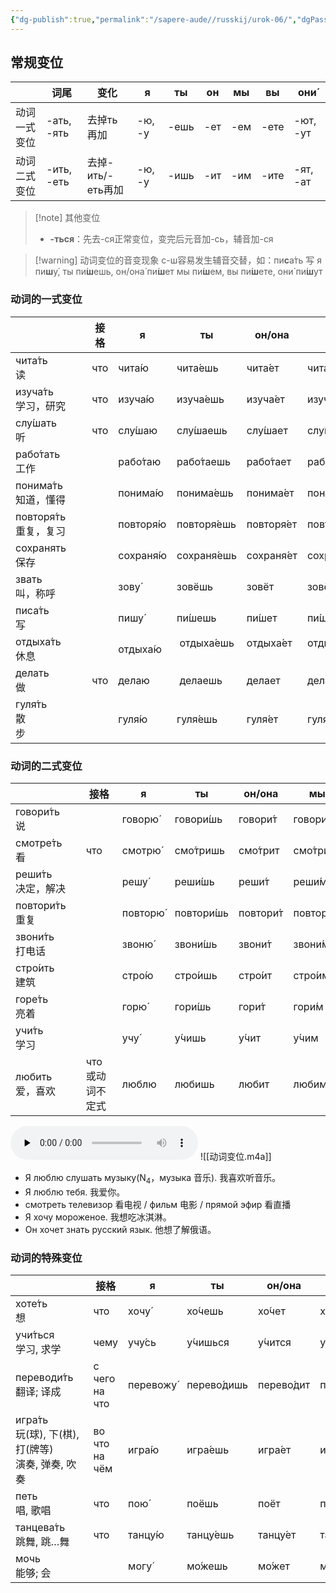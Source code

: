 ```yaml
---
{"dg-publish":true,"permalink":"/sapere-aude//russkij/urok-06/","dgPassFrontmatter":true}
---
```


## 常规变位

|        | 词尾         | 变化            | я      | ты   | он  | мы  | вы   | они́     |
| ------ | ---------- | ------------- | ------ | ---- | --- | --- | ---- | -------- |
| 动词一式变位 | -ать, -ять | 去掉ть再加        | -ю, -у | -ешь | -ет | -ем | -ете | -ют, -ут |
| 动词二式变位 | -ить, -еть | 去掉-ить/-еть再加 | -ю, -у | -ишь | -ит | -им | -ите | -ят, -ат |

> [!note] 其他变位
> - **-ться**：先去-ся正常变位，变完后元音加-сь，辅音加-ся


>[!warning] 动词变位的音变现象
> с-ш容易发生辅音交替，如：пи**с**а́ть 写
я пи**ш**у́, ты пи́**ш**ешь, он/она́ пи́**ш**ет
мы пи́**ш**ем, вы пи́**ш**ете, они́ пи́**ш**ут
### 动词的一式变位

|                                     | 接格  | я         | ты            | он/она      | мы          | вы           | они        |
| :---------------------------------- | --- | --------- | ------------- | ----------- | ----------- | ------------ | ---------- |
| чита́ть　<br>读                       | что | чита́ю    | чита́ешь      | чита́ет     | чита́ем     | чита́ете     | чита́ют    |
| изуча́ть　<br>学习，研究                  | что | изуча́ю   | изуча́ешь     | изуча́ет    | изуча́ем    | изуча́ете    | изуча́ют   |
| слу́шать　<br>听                      | что | слу́шаю   | слу́шаешь     | слу́шает    | слу́шаем    | слу́шаете    | слу́шают   |
| рабо́тать　<br>工作                    |     | рабо́таю  | рабо́таешь    | рабо́тает   | рабо́таем   | рабо́таете   | рабо́тают  |
| понима́ть　<br>知道，懂得                 |     | понима́ю  | понима́ешь    | понима́ет   | понима́ем   | понима́ете   | понима́ют  |
| повторя́ть　<br>重复，复习                |     | повторя́ю | повторя́ешь   | повторя́ет  | повторя́ем  | повторя́ете  | повторя́ют |
| сохранять　<br>保存                    |     | сохраня́ю | сохраня́ешь   | сохраня́ет  | сохраня́ем  | сохраня́ете  | сохраня́ют |
| звать　<br>叫，称呼                      |     | зову́     | зовёшь        | зовёт       | зовём       | зовёте       | зову́т     |
| писа́ть　<br>写                       |     | пишу́     | пи́шешь       | пи́шет      | пи́шем      | пи́шете      | пи́шут     |
| отдыха́ть　<br>休息                    |     | отдыха́ю  |  отдыха́ешь   | отдыха́ет   | отдыха́ем   | отдыха́ете   | отдыха́ют  |
| делать　<br>做                        | что | делаю     |  делаешь      | делает      | делаем      | делаете      | делают     |
| гуля́ть　<br>散步                      |     | гуля́ю    | гуля́ешь      | гуля́ет     | гуля́ем     | гуля́ете     | гуля́ют    |

### 动词的二式变位

|                   | 接格             | я        | ты         | он/она    | мы        | вы         | они       |
| ----------------- | -------------- | -------- | ---------- | --------- | --------- | ---------- | --------- |
| говори́ть 　<br>说  |                | говорю́  | говори́шь  | говори́т  | говори́м  | говори́те  | говоря́т  |
| смотре́ть　<br>看   | что            | смотрю́  | смо́тришь  | смо́трит  | смо́трим  | смо́трите  | смо́трят  |
| реши́ть　<br>决定，解决 |                | решу́    | реши́шь    | реши́т    | реши́м    | реши́те    | реша́т    |
| повтори́ть　<br>重复 |                | повторю́ | повтори́шь | повтори́т | повтори́м | повтори́те | повторя́т |
| звони́ть　<br>打电话  |                | звоню́   | звони́шь   | звони́т   | звони́м   | звони́те   | звоня́т   |
| стро́ить　<br>建筑   |                | стро́ю   | стро́ишь   | стро́ит   | стро́им   | стро́ите   | стро́ят   |
| горе́ть　<br>亮着    |                | горю́    | гори́шь    | гори́т    | гори́м    | гори́те    | горя́т    |
| учи́ть　<br>学习     |                | учу́     | у́чишь     | у́чит     | у́чим     | у́чите     | у́чат     |
| любить　<br>爱，喜欢   | что　<br>或动词不定式 | люблю    | любишь     | любит     | любим     | любите     | любят     |
<audio id="audio" controls="" preload="none">
<source id="mp3" src="https://huangyahui.com/img/user/TARDIS/Assets/2024/动词变位.mp3">
</audio>
![[动词变位.m4a]]

- Я люблю слушать музыку(N<sub>4</sub>，музыка 音乐). 我喜欢听音乐。
- Я люблю тебя. 我爱你。
- смотреть телевизор 看电视 / фильм 电影 / прямой эфир 看直播
- Я хочу мороженое. 我想吃冰淇淋。
- Он хочет знать русский язык. 他想了解俄语。

### 动词的特殊变位

|                                             | 接格               | я         | ты          | он/она     | мы         | вы          | они        |
| ------------------------------------------- | ---------------- | --------- | ----------- | ---------- | ---------- | ----------- | ---------- |
| хоте́ть　<br>想                               | что              | хочу́     | хо́чешь     | хо́чет     | хоти́м     | хоти́те     | хотя́т     |
| учи́ться　<br>学习, 求学                         | чему             | учу́сь    | у́чишься    | у́чится    | у́чимся    | у́читесь    | у́чатся    |
| переводи́ть　<br>翻译; 译成                      | с чего<br>на что | перевожу́ | перево́дишь | перево́дит | перево́дим | перево́дите | перево́дят |
| игра́ть　<br>玩(球), 下(棋), 打(牌等)<br>演奏, 弹奏, 吹奏 | во что<br>на чём | игра́ю    | игра́ешь    | игра́ет    | игра́ем    | игра́ете    | игра́ют    |
| петь<br>唱, 歌唱                               | что              | пою́      | поёшь       | поёт       | поём       | поёте       | пою́т      |
| танцева́ть　<br>跳舞, 跳…舞                      | что              | танцу́ю   | танцу́ешь   | танцу́ет   | танцу́ем   | танцу́ете   | танцу́ют   |
| мочь　<br>能够; 会                              |                  | могу́     | мо́жешь     | мо́жет     | мо́жем     | мо́жете     | мо́гут     |

